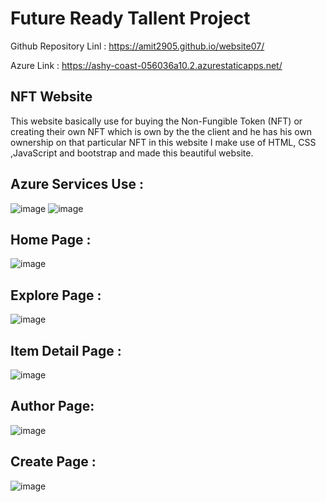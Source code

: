 # Future Ready Tallent Project

Github Repository Linl : https://amit2905.github.io/website07/

Azure Link : https://ashy-coast-056036a10.2.azurestaticapps.net/
## NFT Website
This website basically use for buying the Non-Fungible Token (NFT) or creating their own NFT which is own by the the client and he has his own ownership on that particular NFT in this website I make use of HTML, CSS ,JavaScript and bootstrap and made this beautiful website.



## Azure Services Use :

![image](https://user-images.githubusercontent.com/72159431/202845650-0aeab412-256d-46ff-a48b-012aab4a5665.png)
![image](https://user-images.githubusercontent.com/72159431/202845554-68b5cf91-0175-425e-8e0a-96e9caabb24b.png)

## Home Page :


![image](https://user-images.githubusercontent.com/72159431/202845697-d1ea60ba-2d57-47eb-abda-687b49185fcf.png)

## Explore Page :


![image](https://user-images.githubusercontent.com/72159431/202845708-864a78bd-0537-44a6-b7f7-a2e3680b8b67.png)

## Item Detail Page :


![image](https://user-images.githubusercontent.com/72159431/202845751-ccba7a9f-07a2-425d-bbd8-ad7e30e616fd.png)

## Author Page:


![image](https://user-images.githubusercontent.com/72159431/202845777-aabc21f7-70b6-4c36-8e46-98323a123fea.png)

## Create Page :


![image](https://user-images.githubusercontent.com/72159431/202845806-8244b099-39d0-4679-8ce9-39009dee6302.png)
